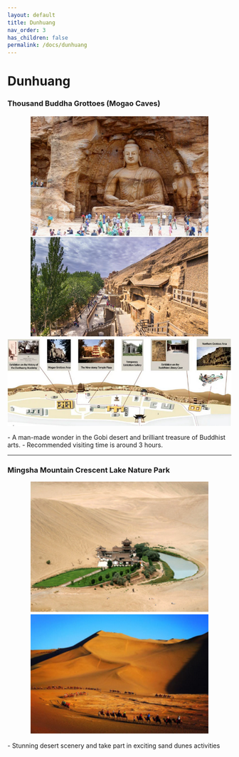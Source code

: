 ```yaml
---
layout: default
title: Dunhuang
nav_order: 3
has_children: false
permalink: /docs/dunhuang
---
```


# Dunhuang

### Thousand Buddha Grottoes (Mogao Caves)
<p>
<center><img src="assets/img/mogao-caves.png" alt="Loading image..." width="400"/></center>
<center><img src="assets/img/mogao-caves-side.png" alt="Loading image..." width="400"/></center>
<center><img src="assets/img/map-mogao-caves.png" alt="Loading image..." width="800"/></center>
</p>
- A man-made wonder in the Gobi desert and brilliant treasure of Buddhist arts.
- Recommended visiting time is around 3 hours.

***

### Mingsha Mountain Crescent Lake Nature Park
<p>
<center><img src="assets/img/crescent-lake.png" alt="Loading image..." width="400"/></center>
<center><img src="assets/img/sand-dunes.png" alt="Loading image..." width="400"/></center>
</p>
- Stunning desert scenery and take part in exciting sand dunes activities
